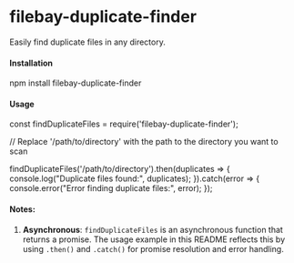 # filebay-duplicate-finder

Easily find duplicate files in any directory.

#### Installation

npm install filebay-duplicate-finder

#### Usage

const findDuplicateFiles = require('filebay-duplicate-finder');

// Replace '/path/to/directory' with the path to the directory you want to scan

findDuplicateFiles('/path/to/directory').then(duplicates => {
    console.log("Duplicate files found:", duplicates);
}).catch(error => {
    console.error("Error finding duplicate files:", error);
});


#### Notes:

1. **Asynchronous**: `findDuplicateFiles` is an asynchronous function that returns a promise. The usage example in this README reflects this by using `.then()` and `.catch()` for promise resolution and error handling.